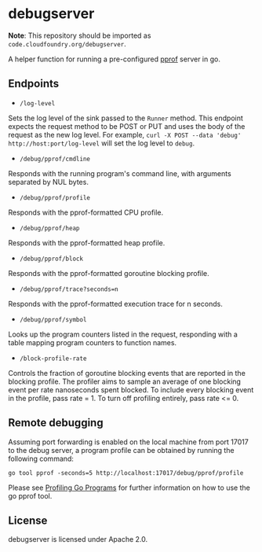 # debugserver

**Note**: This repository should be imported as `code.cloudfoundry.org/debugserver`.

A helper function for running a pre-configured
[pprof](http://golang.org/pkg/net/http/pprof/) server in go.

## Endpoints

- `/log-level`

 Sets the log level of the sink passed to the `Runner` method. This endpoint
 expects the request method to be POST or PUT and uses the body of the request as the
 new log level. For example, `curl -X POST --data 'debug' http://host:port/log-level`
 will set the log level to `debug`.

- `/debug/pprof/cmdline`

 Responds with the running program's
 command line, with arguments separated by NUL bytes.

- `/debug/pprof/profile`

 Responds with the pprof-formatted CPU profile.

- `/debug/pprof/heap`

Responds with the pprof-formatted heap profile.

- `/debug/pprof/block`

Responds with the pprof-formatted goroutine blocking profile.

- `/debug/pprof/trace?seconds=n`

Responds with the pprof-formatted execution trace for n seconds.

- `/debug/pprof/symbol`

 Looks up the program counters listed in the request,
 responding with a table mapping program counters to function names.

- `/block-profile-rate`

 Controls the fraction of goroutine blocking events
 that are reported in the blocking profile. The profiler aims to sample
 an average of one blocking event per rate nanoseconds spent blocked.
 To include every blocking event in the profile, pass rate = 1.
 To turn off profiling entirely, pass rate <= 0.

## Remote debugging

Assuming port forwarding is enabled on the local machine from port 17017 to the
debug server, a program profile can be obtained by running the following
command:

```
go tool pprof -seconds=5 http://localhost:17017/debug/pprof/profile
```

Please see [Profiling Go Programs](https://blog.golang.org/profiling-go-programs)
for further information on how to use the go pprof tool.

## License

debugserver is licensed under Apache 2.0.
